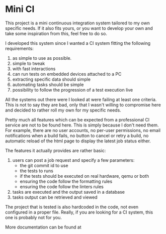 # Mini CI

This project is a mini continuous integration system tailored to my own specific needs. If it also fits yours,
or you want to develop your own and take some inspiration from this, feel free to do so.

I developed this system since I wanted a CI system fitting the following requirements:

1. as simple to use as possible.
1. simple to tweak
1. with fast interactions
1. can run tests on embedded devices attached to a PC
1. extracting specific data should simple
1. automating tasks should be simple
1. possibility to follow the progression of a test execution live

All the systems out there were I looked at were failing at least one criteria. This is not to say they are
bad, only that I wasn't willing to compromise here and decided to rather roll my own for my specific needs.

Pretty much all features which can be expected from a professional CI service are not to be found here. This
is simply because I don't need them. For example, there are no user accounts, no per-user permissions, no
email notifications when a build fails, no button to cancel or retry a build, no automatic reload of the html
page to display the latest job status either.

The features it actually provides are rather basic:

1. users can post a job request and specify a few parameters:
    - the git commit id to use
    - the tests to runs
    - if the tests should be executed on real hardware, qemu or both
    - ensuring the code follow the formatting rules
    - ensuring the code follow the linters rules
1. tasks are executed and the output saved in a database
1. tasks output can be retrieved and viewed

The project that is tested is also hardcoded in the code, not even configured in a proper file.
Really, if you are looking for a CI system, this one is probably not for you.

More documentation can be found at
